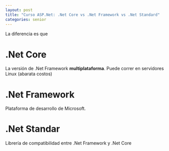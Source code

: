 ```yaml
---
layout: post
title: "Curso ASP.Net: .Net Core vs .Net Framework vs .Net Standard"
categories: senior
---
```


La diferencia es que<!--more-->

# .Net Core

La versión de .Net Framework **multiplataforma**. Puede correr en servidores Linux (abarata costos)

# .Net Framework

Plataforma de desarrollo de Microsoft.

# .Net Standar

Librería de compatibilidad entre .Net Framework y .Net Core
